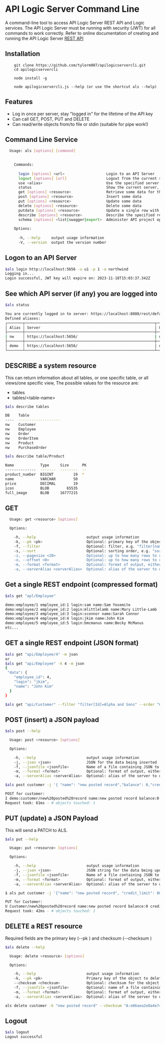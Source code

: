 

# API Logic Server Command Line
A command-line tool to access API Logic Server REST API and Logic services.
The API Logic Server must be running with security (JWT) for all commands to work correctly.
Refer to online documentation of creating and running the API Logic Server [REST API](https://apilogicserver.github.io/Docs/) 

## Installation

```aidl
    git clone https://github.com/tylerm007/apilogicservercli.git
    cd apilogicservercli
    
    node install -g

    node apilogicservercli.js --help (or use the shortcut als --help)
```


## Features

* Log in once per server, stay "logged in" for the lifetime of the API key
* Can call GET, POST, PUT and DELETE
* Can read/write objects from/to file or stdin (suitable for pipe work!)

## Command Line Service
```sh
  Usage: als [options] [command]
  
  
    Commands:
  
      login [options] <url>                   Login to an API Server
      logout [options] [url]                  Logout from the current server, or a specific server
      use <alias>                             Use the specified server by default
      status                                  Show the current server, and any defined server aliases
      get [options] <resource>                Retrieve some data for the given table/view or custom endpoint
      post [options] <resource>               Insert some data
      put [options] <resource>                Update some data
      delete [options] <resource>             Delete some data
      putdata [options] <resource>            Update a single row with an upload to a file to a named attribute (-k <key> -c <attr> -f foo.jpg)
      describe [options] <resource>           Describe the specified resource, can be: tables[/tablename], views[/viewname], resources, functions, license, serverinfo
      schema [options] <list|swagger|export>  Administer API project options for an account.
  
    Options:
  
      -h, --help     output usage information
      -V, --version  output the version number


```

## Logon to an API Server
```sh
$als login http://localhost:5656 -u u1 -p 1 -a northwind
Logging in...
Login successful, JWT key will expire on: 2023-11-18T15:03:37.342Z
```


## See which API server (if any) you are logged into
```sh
$als status

You are currently logged in to server: https://localhost:8080/rest/default/demo/v1 as user: demo
Defined aliases:
┌───────┬───────────────────────────────────────────────────────────┬───────┐
│ Alias │ Server                                                    │ User  │
├───────┼───────────────────────────────────────────────────────────┼───────┤
| nw    │ https://localhost:5656/                                   | u1    │
├───────┼───────────────────────────────────────────────────────────┼───────┤
│ demo  │ https://localhost:5656/                                   │ demo  │
└───────┴───────────────────────────────────────────────────────────┴───────┘
```


## DESCRIBE a system resource
This can return information about all tables, or one specific table,
or all views/one specific view, The possible values for the resource are:

* tables
* tables/&lt;table-name>

```sh
$als describe tables

DB    Table
----  -------------------
nw    Customer
nw    Employee
nw    Order
nw    OrderItem
nw    Product
nw    PurchaseOrder
```

```sh
$als describe table/Product

Name            Type     Size      PK
--------------  -------  --------  --
product_number  BIGINT         19  *
name            VARCHAR        50
price           DECIMAL        19
icon            BLOB        65535
full_image      BLOB     16777215
```


## GET
```sh
  Usage: get <resource> [options]

  Options:

    -h, --help                       output usage information
    -k, --pk <pk>                    Optional: primary key of the object to retrieve
    -f, --filter                     Optional: filter, e.g. "filter[name]=SomeName"
    -s, --sort                       Optional: sorting order, e.g. "sort=balance 
    -z, --pagesize <20>              Optional: up to how many rows to return per level
    -o, --offset <0>                 Optional: up to how many rows to return per level
    -m, --format <format>            Optional: format of output, either text (default), json or compactjson    --truncate <length>
    -a, --serverAlias <serverAlias>  Optional: alias of the server to use if other than the current default server
```


## Get a single REST endpoint (compressed format)
```sh
$als get "apl/Employee"

demo:employee/1 employee_id:1 login:sam name:Sam Yosemite
demo:employee/2 employee_id:2 login:mlittlelamb name:Mary Little-Lamb
demo:employee/3 employee_id:3 login:sconnor name:Sarah Connor
demo:employee/4 employee_id:4 login:jkim name:John Kim
demo:employee/5 employee_id:5 login:bmcmanus name:Becky McManus
etc...
```

## GET a single REST endpoint (JSON format)
```sh
$als get "api/Employee/4" -m json
or
$als get "api/Employee" -k 4 -m json
{
 "data": {
    "employee_id": 4,
    "login": "jkim",
    "name": "John Kim"
  }
}

$als get "api/Customer" --filter "filter[Id]=Alpha and Sons" --order "CustomerName"
```

## POST (insert) a JSON payload

```sh
$als post --help

  Usage: post <resource> [options]

  Options:

    -h, --help                       output usage information
    -j, --json <json>                JSON for the data being inserted
    -f, --jsonfile <jsonfile>        Name of a file containing JSON to be inserted, or stdin to read from stdin
    -m, --format <format>            Optional: format of output, either text (default), json or compactjson
    -a, --serverAlias <serverAlias>  Optional: alias of the server to use if other than the current default server

$als post customer -j '{ "name": "new posted record","balance": 0,"credit_limit": 9000 }'

POST for customer:
I demo:customer/new%20posted%20record name:new posted record balance:0 credit_limit:9000
Request took: 61ms - # objects touched: 1
```

## PUT (update) a JSON Payload
This will send a PATCH to ALS.
```sh
$als put --help

  Usage: put <resource> [options]

  Options:

    -h, --help                       output usage information
    -j, --json <json>                JSON string for the data being updated
    -f, --jsonfile <jsonfile>        Name of a file containing JSON to be updated, or stdin to read from stdin
    -m, --format <format>            Optional: format of output, either text (default), json or compactjson
    -a, --serverAlias <serverAlias>  Optional: alias of the server to use if other than the current default server

$ als put customer -j '{"name": "new posted record", "credit_limit": 8000  }'

PUT for Customer:
U Customer/new%20posted%20record name:new posted record balance:0 credit_limit:8000
Request took: 42ms - # objects touched: 1
```

## DELETE a REST resource
Required fields are the primary key (--pk <pkey>) and checksum (--checksum <value>)

```sh
$als delete --help

  Usage: delete <resource> [options]

  Options:

    -h, --help                       output usage information
    -k, --pk <pk>                    Primary key of the object to delete
    --checksum <checksum>            Optional: checksum for the object to delete, or "override". If not specified, the object will be retrieved then deleted.
    -f, --jsonfile <jsonfile>        Optional: name of a file containing JSON to be deleted, or stdin to read from stdin
    -m, --format <format>            Optional: format of output, either text (default), json or compactjson
    -a, --serverAlias <serverAlias>  Optional: alias of the server to use if other than the current default server

als delete customer -k "new posted record" --checksum "A:e86aea2e0a4e74bf"
```
## Logout

```sh
$als logout
Logout successful
```
